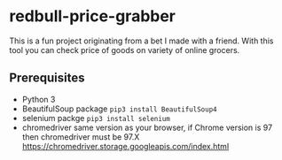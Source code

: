 # redbull-price-grabber
This is a fun project originating from a bet I made with a friend. With this tool you can check price of goods on variety of online grocers.

## Prerequisites
- Python 3
- BeautifulSoup package `pip3 install BeautifulSoup4`
- selenium packge `pip3 install selenium`
- chromedriver same version as your browser, if Chrome version is 97 then chromedriver must be 97.X https://chromedriver.storage.googleapis.com/index.html
